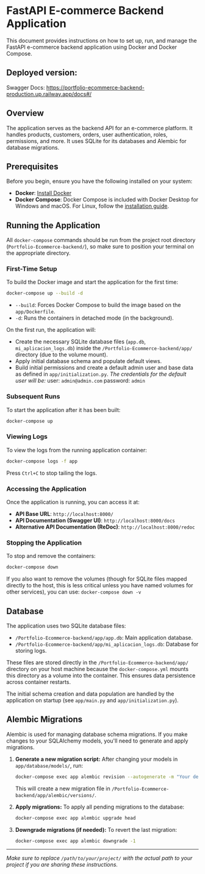 # FastAPI E-commerce Backend Application

This document provides instructions on how to set up, run, and manage the FastAPI e-commerce backend application using Docker and Docker Compose.

## Deployed version:
Swagger Docs: https://portfolio-ecommerce-backend-production.up.railway.app/docs#/

## Overview

The application serves as the backend API for an e-commerce platform. It handles products, customers, orders, user authentication, roles, permissions, and more. It uses SQLite for its databases and Alembic for database migrations.

## Prerequisites

Before you begin, ensure you have the following installed on your system:

- **Docker**: [Install Docker](https://docs.docker.com/get-docker/)
- **Docker Compose**: Docker Compose is included with Docker Desktop for Windows and macOS. For Linux, follow the [installation guide](https://docs.docker.com/compose/install/).

## Running the Application

All `docker-compose` commands should be run from the project root directory (`Portfolio-Ecommerce-backend/`), so make sure to position your terminal on the appropriate directory.

### First-Time Setup

To build the Docker image and start the application for the first time:

```bash
docker-compose up --build -d
```

- `--build`: Forces Docker Compose to build the image based on the `app/Dockerfile`.
- `-d`: Runs the containers in detached mode (in the background).

On the first run, the application will:
- Create the necessary SQLite database files (`app.db`, `mi_aplicacion_logs.db`) inside the `/Portfolio-Ecommerce-backend/app/` directory (due to the volume mount).
- Apply initial database schema and populate default views.
- Build initial permissions and create a default admin user and base data as defined in `app/initialization.py`.
_The credentials for the default user will be:_
user: `admin@admin.com`
password: `admin`

### Subsequent Runs

To start the application after it has been built:

```bash
docker-compose up
```

### Viewing Logs

To view the logs from the running application container:

```bash
docker-compose logs -f app
```

Press `Ctrl+C` to stop tailing the logs.

### Accessing the Application

Once the application is running, you can access it at:

- **API Base URL**: `http://localhost:8000/`
- **API Documentation (Swagger UI)**: `http://localhost:8000/docs`
- **Alternative API Documentation (ReDoc)**: `http://localhost:8000/redoc`

### Stopping the Application

To stop and remove the containers:

```bash
docker-compose down
```

If you also want to remove the volumes (though for SQLite files mapped directly to the host, this is less critical unless you have named volumes for other services), you can use:
`docker-compose down -v`

## Database

The application uses two SQLite database files:

- `/Portfolio-Ecommerce-backend/app/app.db`: Main application database.
- `/Portfolio-Ecommerce-backend/app/mi_aplicacion_logs.db`: Database for storing logs.

These files are stored directly in the `/Portfolio-Ecommerce-backend/app/` directory on your host machine because the `docker-compose.yml` mounts this directory as a volume into the container. This ensures data persistence across container restarts.

The initial schema creation and data population are handled by the application on startup (see `app/main.py` and `app/initialization.py`).

## Alembic Migrations

Alembic is used for managing database schema migrations. If you make changes to your SQLAlchemy models, you'll need to generate and apply migrations.

1.  **Generate a new migration script:**
    After changing your models in `app/database/models/`, run:
    ```bash
    docker-compose exec app alembic revision --autogenerate -m "Your descriptive migration message"
    ```
    This will create a new migration file in `/Portfolio-Ecommerce-backend/app/alembic/versions/`.

2.  **Apply migrations:**
    To apply all pending migrations to the database:
    ```bash
    docker-compose exec app alembic upgrade head
    ```

3.  **Downgrade migrations (if needed):**
    To revert the last migration:
    ```bash
    docker-compose exec app alembic downgrade -1
    ```

---

*Make sure to replace `/path/to/your/project/` with the actual path to your project if you are sharing these instructions.*

